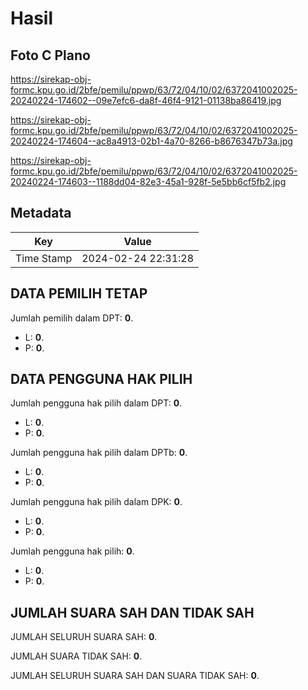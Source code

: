 # Hasil

## Foto C Plano

https://sirekap-obj-formc.kpu.go.id/2bfe/pemilu/ppwp/63/72/04/10/02/6372041002025-20240224-174602--09e7efc6-da8f-46f4-9121-01138ba86419.jpg

https://sirekap-obj-formc.kpu.go.id/2bfe/pemilu/ppwp/63/72/04/10/02/6372041002025-20240224-174604--ac8a4913-02b1-4a70-8266-b8676347b73a.jpg

https://sirekap-obj-formc.kpu.go.id/2bfe/pemilu/ppwp/63/72/04/10/02/6372041002025-20240224-174603--1188dd04-82e3-45a1-928f-5e5bb6cf5fb2.jpg


## Metadata

| Key        | Value               |
| ---------- | ------------------- |
| Time Stamp | 2024-02-24 22:31:28 |


## DATA PEMILIH TETAP

Jumlah pemilih dalam DPT: **0**.
 * L: **0**.
 * P: **0**.

## DATA PENGGUNA HAK PILIH

Jumlah pengguna hak pilih dalam DPT: **0**.
 * L: **0**.
 * P: **0**.

Jumlah pengguna hak pilih dalam DPTb: **0**.
 * L: **0**.
 * P: **0**.

Jumlah pengguna hak pilih dalam DPK: **0**.
 * L: **0**.
 * P: **0**.

Jumlah pengguna hak pilih: **0**.
 * L: **0**.
 * P: **0**.

## JUMLAH SUARA SAH DAN TIDAK SAH

JUMLAH SELURUH SUARA SAH: **0**.

JUMLAH SUARA TIDAK SAH: **0**.

JUMLAH SELURUH SUARA SAH DAN SUARA TIDAK SAH: **0**.


